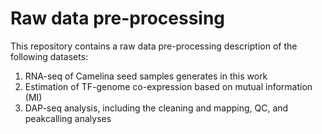 # Raw data pre-processing

This repository contains a raw data pre-processing description of the following datasets: 

1. RNA-seq of Camelina seed samples generates in this work <br />	
2. Estimation of TF-genome co-expression based on mutual information (MI) <br />
3. DAP-seq analysis, including the cleaning and mapping, QC, and peakcalling analyses <br />
